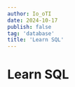 ```yaml
---
author: Io_oTI
date: 2024-10-17
publish: false
tag: 'database'
title: 'Learn SQL'
---
```


# Learn SQL

